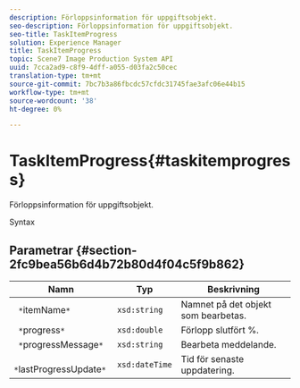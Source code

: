 ```yaml
---
description: Förloppsinformation för uppgiftsobjekt.
seo-description: Förloppsinformation för uppgiftsobjekt.
seo-title: TaskItemProgress
solution: Experience Manager
title: TaskItemProgress
topic: Scene7 Image Production System API
uuid: 7cca2ad9-c8f9-4dff-a055-d03fa2c50cec
translation-type: tm+mt
source-git-commit: 7bc7b3a86fbcdc57cfdc31745fae3afc06e44b15
workflow-type: tm+mt
source-wordcount: '38'
ht-degree: 0%

---
```



# TaskItemProgress{#taskitemprogress}

Förloppsinformation för uppgiftsobjekt.

Syntax

## Parametrar {#section-2fc9bea56b6d4b72b80d4f04c5f9b862}

| Namn | Typ | Beskrivning |
|---|---|---|
| ` *`itemName`*` | `xsd:string` | Namnet på det objekt som bearbetas. |
| ` *`progress`*` | `xsd:double` | Förlopp slutfört %. |
| ` *`progressMessage`*` | `xsd:string` | Bearbeta meddelande. |
| ` *`lastProgressUpdate`*` | `xsd:dateTime` | Tid för senaste uppdatering. |

